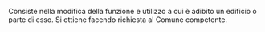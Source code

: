 Consiste nella modifica della funzione e utilizzo a cui è adibito un edificio o parte di esso. Si ottiene facendo richiesta al Comune competente.
